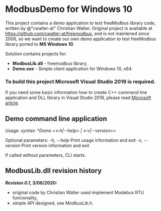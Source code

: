 # ModbusDemo for Windows 10
This project contains a demo application to test freeModbus library code, written by @"cwalter-at" Christian Walter. 
Original project is avaliable at https://github.com/cwalter-at/freemodbus, and is not maintened since 2006, so we want to create our own demo application to test freeModbus library ported to **MS Windows 10**.

Solution contains projects for:
* **ModbusLib.dll** - freemodbus library,
* **Demo.exe**      - Simple client application for Windows 10, x64.

### To build this project Microsoft Visual Studio 2019 is required.
If you need some basic information how to create C++ command line application and DLL library in Visual Studio 2019, please read [Microsoft article](https://docs.microsoft.com/en-us/cpp/build/walkthrough-creating-and-using-a-dynamic-link-library-cpp?view=vs-2019).

## Demo command line application
Usage:
*syntax:* **Demo <<-h|--help> | <-v|--version>>*
  
Optional parameters:
  *-h, --help*  Print usage information and exit
  *-v, --version* Print version information and exit
  
If called without parameters, CLI starts.

## ModbusLib.dll revision history

***Revision 0.1*, 3/06/2020:**
* original code by Christian Walter used implement Modebus RTU funcionality,
* simple API designed, see ModbusLib.h.
         
